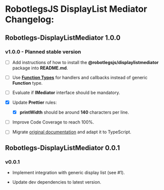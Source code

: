 # RobotlegsJS DisplayList Mediator Changelog:

## Robotlegs-DisplayListMediator 1.0.0

### v1.0.0 - Planned stable version

- [ ] Add instructions of how to install the **@robotlegsjs/displaylistmediator** package into **README.md**.

- [ ] Use [**Function Types**](https://www.typescriptlang.org/docs/handbook/functions.html) for handlers and callbacks instead of generic **Function** type.

- [ ] Evaluate if **IMediator** interface should be mandatory.

- [x] Update **Prettier** rules:

  - [x] **printWidth** should be around **140** characters per line.

- [ ] Improve Code Coverage to reach 100%.

- [ ] Migrate [original documentation](https://github.com/robotlegs/robotlegs-framework/blob/master/src/readme.md) and adapt it to TypeScript.

## Robotlegs-DisplayListMediator 0.0.1

### v0.0.1

- Implement integration with generic display list (see #1).

- Update dev dependencies to latest version.
